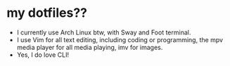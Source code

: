 # my dotfiles??
* I currently use Arch Linux btw, with Sway and Foot terminal.
* I use Vim for all text editing, including coding or programming, the mpv media player for all media playing, imv for images.
* Yes, I do love CLI!
